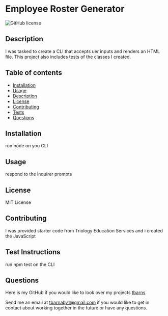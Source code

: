 
# Employee Roster Generator
![GitHub license](https://img.shields.io/badge/license-MIT-blue.svg)

## Description
I was tasked to create a CLI that accepts uer inputs and renders an HTML file.  This project also includes tests of the classes I created.


## Table of contents 
* [Installation](#installation)
* [Usage](#usage)
* [Description](#description)
* [License](#license)
* [Contributing](#contributing)
* [Tests](#tests)
* [Questions](#questions)


## Installation 
run node on you CLI

## Usage
respond to the inquirer prompts

## License 
MIT License

## Contributing
I was provided starter code from Triology Education Services and i created the JavaScript

## Test Instructions
run npm test on the CLI

## Questions
Here is my GitHub if you would like to look over my projects [tbarns](https://github.com/tbarns)

Send me an email at  [tbarnaby1@gmail.com](mailto:tbarnaby1@gmail.com) if you would like to get in contact about working together in the future or have any questions. 
